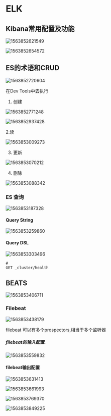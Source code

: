 # ELK

## Kibana常用配置及功能

![1563852621549](assets/1563852621549.png)

![1563852654572](assets/1563852654572.png)

## ES的术语和CRUD

![1563852720604](assets/1563852720604.png)

在Dev Tools中去执行

1. 创建

![1563852771248](assets/1563852771248.png)

![1563852937428](assets/1563852937428.png)



2.读

![1563853009273](assets/1563853009273.png)

3. 更新

![1563853070212](assets/1563853070212.png)

4. 删除

![1563853088342](assets/1563853088342.png)

### ES 查询

![1563853187328](assets/1563853187328.png)

#### Query String

![1563853259860](assets/1563853259860.png)

#### Query DSL

![1563853303496](assets/1563853303496.png)

```curl
#
GET _cluster/health

```



## BEATS

![1563853406711](assets/1563853406711.png)

### Filebeat

![1563853438179](assets/1563853438179.png)



filebeat 可以有多个prospectors,相当于多个监听器

##### filebeat的输入配置.

![1563853559832](assets/1563853559832.png)

#### filebeat输出配置

![1563853631413](assets/1563853631413.png)

![1563853661993](assets/1563853661993.png)

![1563853769370](assets/1563853769370.png)

![1563853849225](assets/1563853849225.png)



